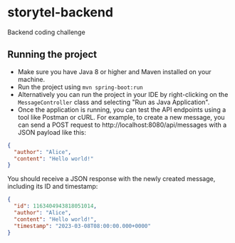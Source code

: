 # storytel-backend
Backend coding challenge


## Running the project

- Make sure you have Java 8 or higher and Maven installed on your machine.
- Run the project using `mvn spring-boot:run`
- Alternatively you can run the project in your IDE by right-clicking on the `MessageController` 
  class and selecting "Run as Java Application".
- Once the application is running, you can test the API endpoints using a tool like Postman or 
  cURL. For example, to create a new message, you can send a POST request to 
  http://localhost:8080/api/messages with a JSON payload like this:

```json
{
  "author": "Alice",
  "content": "Hello world!"
}
```

You should receive a JSON response with the newly created message, including its ID and 
   timestamp:

```json
{
  "id": 1163404943818051014,
  "author": "Alice",
  "content": "Hello world!",
  "timestamp": "2023-03-08T08:00:00.000+0000"
}
```